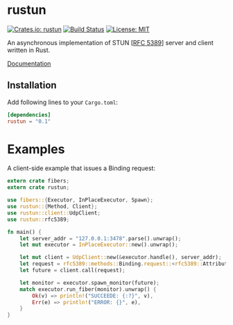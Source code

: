 rustun
======

[![Crates.io: rustun](http://meritbadge.herokuapp.com/rustun)](https://crates.io/crates/rustun)
[![Build Status](https://travis-ci.org/sile/rustun.svg?branch=master)](https://travis-ci.org/sile/rustun)
[![License: MIT](https://img.shields.io/badge/license-MIT-blue.svg)](LICENSE)

An asynchronous implementation of STUN [[RFC 5389](https://tools.ietf.org/html/rfc5389)]
server and client written in Rust.

[Documentation](https://docs.rs/rustun)

Installation
------------

Add following lines to your `Cargo.toml`:

```toml
[dependencies]
rustun = "0.1"
```
# Examples

A client-side example that issues a Binding request:

```rust
extern crate fibers;
extern crate rustun;

use fibers::{Executor, InPlaceExecutor, Spawn};
use rustun::{Method, Client};
use rustun::client::UdpClient;
use rustun::rfc5389;

fn main() {
    let server_addr = "127.0.0.1:3478".parse().unwrap();
    let mut executor = InPlaceExecutor::new().unwrap();

    let mut client = UdpClient::new(&executor.handle(), server_addr);
    let request = rfc5389::methods::Binding.request::<rfc5389::Attribute>();
    let future = client.call(request);

    let monitor = executor.spawn_monitor(future);
    match executor.run_fiber(monitor).unwrap() {
        Ok(v) => println!("SUCCEEDE: {:?}", v),
        Err(e) => println!("ERROR: {}", e),
    }
}
